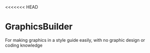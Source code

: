 <<<<<<< HEAD
# GraphicsBuilder
For making graphics in a style guide easily, with no graphic design or coding knowledge
